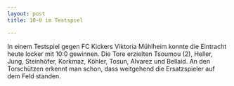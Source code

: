 ```yaml
---
layout: post
title: 10-0 im Testspiel

---
```


In einem Testspiel gegen FC Kickers Viktoria Mühlheim konnte die Eintracht heute locker mit 10:0 gewinnen. Die Tore erzielten Tsoumou (2), Heller, Jung, Steinhöfer, Korkmaz, Köhler, Tosun, Alvarez und Bellaid. An den Torschützen erkennt man schon, dass weitgehend die Ersatzspieler auf dem Feld standen.



